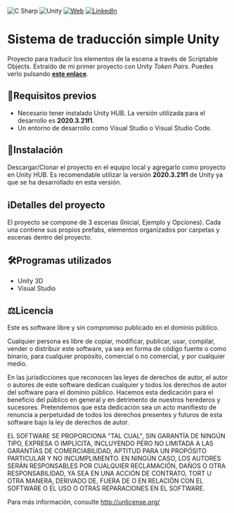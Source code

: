 ![C Sharp](https://img.shields.io/static/v1?style=for-the-badge&message=C+Sharp&color=239120&logo=C+Sharp&logoColor=FFFFFF&label=) ![Unity](https://img.shields.io/static/v1?style=for-the-badge&message=Unity&color=000000&logo=Unity&logoColor=FFFFFF&label=) [![Web](https://img.shields.io/badge/egobian.com-FFCA58?style=for-the-badge&logo=About.me&logoColor=black)](https://egobian.com) [![LinkedIn](https://img.shields.io/badge/LinkedIn-0077B5?style=for-the-badge&logo=linkedin&logoColor=white)](https://www.linkedin.com/in/eduardo-gomez-blanco/)





# Sistema de traducción simple Unity

Proyecto para traducir los elementos de la escena a través de Scriptable Objects. Extraído de mi primer proyecto con Unity *Token Pairs*. Puedes verlo pulsando **[este enlace](https://egobian.com/juegos/tokenpairs)**.





## 📄Requisitos previos

- Necesario tener instalado Unity HUB. La versión utilizada para el desarrollo es  **2020.3.21f1**.
- Un entorno de desarrollo como Visual Studio o Visual Studio Code.





## 🔧Instalación 

Descargar/Clonar el proyecto en el equipo local y agregarlo como proyecto en Unity HUB. Es recomendable utilizar la versión **2020.3.21f1** de Unity ya que se ha desarrollado en esta versión. 





## ℹ️Detalles del proyecto

El proyecto se compone de 3 escenas (Inicial, Ejemplo y Opciones). Cada una contiene sus propios prefabs, elementos organizados por carpetas y escenas dentro del proyecto.





## 🛠️Programas utilizados

- Unity 3D
- Visual Studio





## ⚖️Licencia

Este es software libre y sin compromiso publicado en el dominio público.

Cualquier persona es libre de copiar, modificar, publicar, usar, compilar, vender o
distribuir este software, ya sea en forma de código fuente o como binario,
para cualquier propósito, comercial o no comercial, y por cualquier
medio.

En las jurisdicciones que reconocen las leyes de derechos de autor, el autor o autores
de este software dedican cualquier y todos los derechos de autor del
software para el dominio público. Hacemos esta dedicación para el beneficio
del público en general y en detrimento de nuestros herederos y
sucesores. Pretendemos que esta dedicación sea un acto manifiesto de
renuncia a perpetuidad de todos los derechos presentes y futuros de esta
software bajo la ley de derechos de autor.

EL SOFTWARE SE PROPORCIONA "TAL CUAL", SIN GARANTÍA DE NINGÚN TIPO,
EXPRESA O IMPLÍCITA, INCLUYENDO PERO NO LIMITADA A LAS GARANTÍAS DE
COMERCIABILIDAD, APTITUD PARA UN PROPÓSITO PARTICULAR Y NO INCUMPLIMIENTO.
EN NINGÚN CASO, LOS AUTORES SERÁN RESPONSABLES POR CUALQUIER RECLAMACIÓN, DAÑOS O
OTRA RESPONSABILIDAD, YA SEA EN UNA ACCIÓN DE CONTRATO, TORT U OTRA MANERA,
DERIVADO DE, FUERA DE O EN RELACIÓN CON EL SOFTWARE O EL USO O
OTRAS REPARACIONES EN EL SOFTWARE.

Para más información, consulte <http://unlicense.org/>
